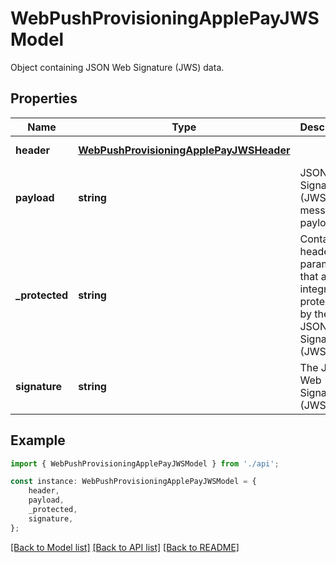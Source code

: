 # WebPushProvisioningApplePayJWSModel

Object containing JSON Web Signature (JWS) data.

## Properties

Name | Type | Description | Notes
------------ | ------------- | ------------- | -------------
**header** | [**WebPushProvisioningApplePayJWSHeader**](WebPushProvisioningApplePayJWSHeader.md) |  | [default to undefined]
**payload** | **string** | JSON Web Signature (JWS) message payload. | [default to undefined]
**_protected** | **string** | Contains header parameters that are integrity-protected by the JSON Web Signature (JWS). | [default to undefined]
**signature** | **string** | The JSON Web Signature (JWS). | [default to undefined]

## Example

```typescript
import { WebPushProvisioningApplePayJWSModel } from './api';

const instance: WebPushProvisioningApplePayJWSModel = {
    header,
    payload,
    _protected,
    signature,
};
```

[[Back to Model list]](../README.md#documentation-for-models) [[Back to API list]](../README.md#documentation-for-api-endpoints) [[Back to README]](../README.md)
